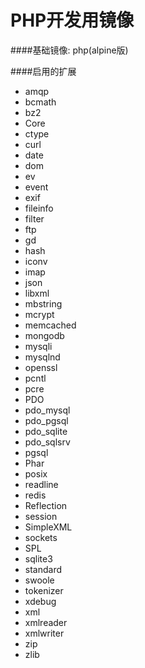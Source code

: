 # PHP开发用镜像

####基础镜像: php(alpine版)

####启用的扩展
* amqp
* bcmath
* bz2
* Core
* ctype
* curl
* date
* dom 
* ev
* event
* exif
* fileinfo
* filter
* ftp
* gd
* hash
* iconv
* imap
* json
* libxml
* mbstring
* mcrypt
* memcached
* mongodb
* mysqli
* mysqlnd
* openssl
* pcntl
* pcre
* PDO
* pdo_mysql
* pdo_pgsql
* pdo_sqlite
* pdo_sqlsrv
* pgsql
* Phar
* posix
* readline
* redis
* Reflection
* session
* SimpleXML
* sockets
* SPL
* sqlite3
* standard
* swoole
* tokenizer
* xdebug
* xml
* xmlreader
* xmlwriter
* zip
* zlib


